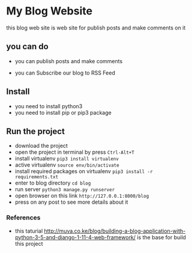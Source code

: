 # My Blog Website

this blog web site is web site for publish posts and make comments on it 

## you can do 

* you can publish posts and make comments

* you can Subscribe our blog to RSS Feed

## Install

* you need to install python3
* you need to install pip or pip3 package

## Run the project

* download the project 
* open the project in terminal by press `Ctrl-Alt+T`
* install virtualenv `pip3 install virtualenv` 
* active virtualenv `source env/bin/activate`
* install required packages on virtualenv `pip3 install -r requirements.txt`
* enter to blog directory `cd blog`
* run server `python3 manage.py runserver`
* open browser on this link `http://127.0.0.1:8000/blog`
* press on any post to see more details about it


### References
* this taturial http://muva.co.ke/blog/building-a-blog-application-with-python-3-5-and-django-1-11-4-web-framework/ is the base for build this project 
